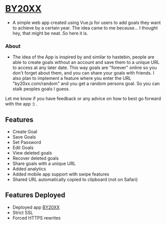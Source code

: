 # [BY20XX](https://by20xx.com)
- A simple web app created using Vue.js for users to add goals they want to achieve by a certain year.
The idea came to me because... I thought hey, that might be neat. So here it is.

### About
- The idea of the App is inspired by and similar to hastebin, people are able to create goals without an account and save them to a unique URL
to access at any later date. This way goals are "forever" online so you don't forget about them, and you can share your goals with friends.
I also plan to implement a feature where you enter the URL "by20xx.com/random" and you get a random persons goal. So you can stalk peoples goals I guess.

Let me know if you have feedback or any advice on how to best go forward with the app :) .

## Features
- Create Goal
- Save Goals
- Set Password
- Edit Goals
- View deleted goals
- Recover deleted goals
- Share goals with a unique URL
- Added analytics
- Added mobile app support with swipe features
- Shared URL automatically copied to clipboard (not on Safari)

## Features Deployed
- Deployed app [BY20XX](https://by20xx.com)
- Strict SSL
- Forced HTTPS rewrites
